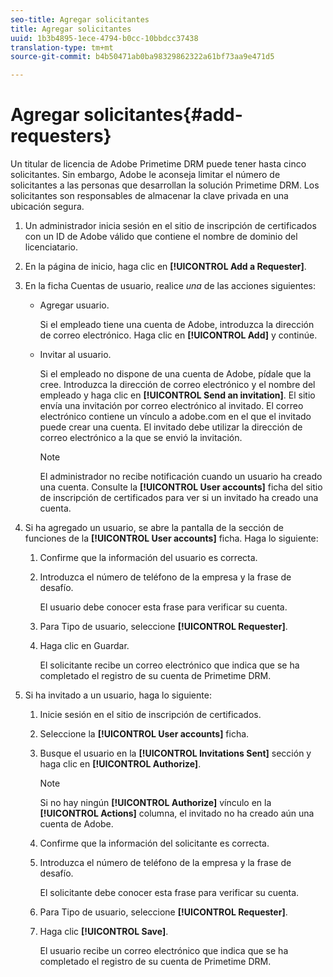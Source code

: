 ```yaml
---
seo-title: Agregar solicitantes
title: Agregar solicitantes
uuid: 1b3b4895-1ece-4794-b0cc-10bbdcc37438
translation-type: tm+mt
source-git-commit: b4b50471ab0ba98329862322a61bf73aa9e471d5

---
```



# Agregar solicitantes{#add-requesters}

Un titular de licencia de Adobe Primetime DRM puede tener hasta cinco solicitantes. Sin embargo, Adobe le aconseja limitar el número de solicitantes a las personas que desarrollan la solución Primetime DRM. Los solicitantes son responsables de almacenar la clave privada en una ubicación segura.

1. Un administrador inicia sesión en el sitio de inscripción de certificados con un ID de Adobe válido que contiene el nombre de dominio del licenciatario.
1. En la página de inicio, haga clic en **[!UICONTROL Add a Requester]**.
1. En la ficha Cuentas de usuario, realice *una* de las acciones siguientes:

   * Agregar usuario.

      Si el empleado tiene una cuenta de Adobe, introduzca la dirección de correo electrónico. Haga clic en **[!UICONTROL Add]** y continúe.
   * Invitar al usuario.

      Si el empleado no dispone de una cuenta de Adobe, pídale que la cree. Introduzca la dirección de correo electrónico y el nombre del empleado y haga clic en **[!UICONTROL Send an invitation]**. El sitio envía una invitación por correo electrónico al invitado. El correo electrónico contiene un vínculo a adobe.com en el que el invitado puede crear una cuenta. El invitado debe utilizar la dirección de correo electrónico a la que se envió la invitación.

      >[!NOTE]
      >
      >El administrador no recibe notificación cuando un usuario ha creado una cuenta. Consulte la **[!UICONTROL User accounts]** ficha del sitio de inscripción de certificados para ver si un invitado ha creado una cuenta.

1. Si ha agregado un usuario, se abre la pantalla de la sección de funciones de la **[!UICONTROL User accounts]** ficha. Haga lo siguiente:

   1. Confirme que la información del usuario es correcta.
   1. Introduzca el número de teléfono de la empresa y la frase de desafío.

      El usuario debe conocer esta frase para verificar su cuenta.
   1. Para Tipo de usuario, seleccione **[!UICONTROL Requester]**.
   1. Haga clic en Guardar.

      El solicitante recibe un correo electrónico que indica que se ha completado el registro de su cuenta de Primetime DRM.

1. Si ha invitado a un usuario, haga lo siguiente:

   1. Inicie sesión en el sitio de inscripción de certificados.
   1. Seleccione la **[!UICONTROL User accounts]** ficha.
   1. Busque el usuario en la **[!UICONTROL Invitations Sent]** sección y haga clic en **[!UICONTROL Authorize]**.

      >[!NOTE]
      >
      >Si no hay ningún **[!UICONTROL Authorize]** vínculo en la **[!UICONTROL Actions]** columna, el invitado no ha creado aún una cuenta de Adobe.

   1. Confirme que la información del solicitante es correcta.
   1. Introduzca el número de teléfono de la empresa y la frase de desafío.

      El solicitante debe conocer esta frase para verificar su cuenta.
   1. Para Tipo de usuario, seleccione **[!UICONTROL Requester]**.
   1. Haga clic **[!UICONTROL Save]**.

      El usuario recibe un correo electrónico que indica que se ha completado el registro de su cuenta de Primetime DRM.

